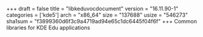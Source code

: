 +++
draft = false
title = "libkeduvocdocument"
version = "16.11.90-1"
categories = ['kde5']
arch = "x86_64"
size = "137688"
usize = "546273"
sha1sum = "f3899360d6f3c9a4719ad94e65c1dc6445f04f6f"
+++
Common libraries for KDE Edu applications
